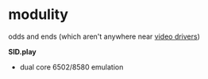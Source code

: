 modulity
========
odds and ends (which aren't anywhere near [video drivers](https://github.com/konimaru/waitvid.2048))

**SID.play**
- dual core 6502/8580 emulation

